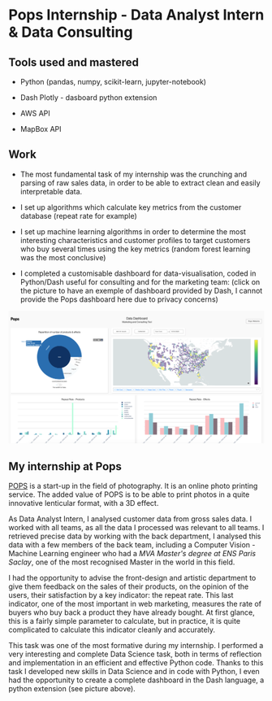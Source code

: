 # Pops Internship - Data Analyst Intern & Data Consulting

## Tools used and mastered

- Python (pandas, numpy, scikit-learn, jupyter-notebook)

- Dash Plotly - dasboard python extension

- AWS API

- MapBox API

## Work
- The most fundamental task of my internship was the crunching and parsing of raw sales data, in order to be able to extract clean and easily interpretable data.

- I set up algorithms which calculate key metrics from the customer database (repeat rate for example)

- I set up machine learning algorithms in order to determine the most interesting characteristics and customer profiles to target customers who buy several times using the key metrics (random forest learning was the most conclusive)

- I completed a customisable dashboard for data-visualisation, coded in Python/Dash useful for consulting and for the marketing team: (click on the picture to have an exemple of dashboard provided by Dash, I cannot provide the Pops dashboard here due to privacy concerns)

[<img src="https://github.com/Tomcattt/pops_internship/blob/master/Screenshot%202020-10-28%20at%2014.34.08.png">](https://dash-gallery.plotly.host/dash-oil-and-gas/)


## My internship at Pops

[POPS](https://pops.co/) is a start-up in the field of photography. It is an online photo printing service. The added value of POPS is to be able to print photos in a quite innovative lenticular format, with a 3D effect.

As Data Analyst Intern, I analysed customer data from gross sales data. I worked with all teams, as all the data I processed was relevant to all teams. I retrieved precise data by working with the back department, I analysed this data with a few members of the back team, including a Computer Vision - Machine Learning engineer who had a _MVA Master's degree at ENS Paris Saclay_, one of the most recognised Master in the world in this field.

I had the opportunity to advise the front-design and artistic department to give them feedback on the sales of their products, on the opinion of the users, their satisfaction by a key indicator: the repeat rate. This last indicator, one of the most important in web marketing, measures the rate of buyers who buy back a product they have already bought. At first glance, this is a fairly simple parameter to calculate, but in practice, it is quite complicated to calculate this indicator cleanly and accurately.

This task was one of the most formative during my internship. I performed a very interesting and complete Data Science task, both in terms of reflection and implementation in an efficient and effective Python code. Thanks to this task I developed new skills in Data Science and in code with Python, I even had the opportunity to create a complete dashboard in the Dash language, a python extension (see picture above).
